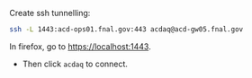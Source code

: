 Create ssh tunnelling:
```bash
ssh -L 1443:acd-ops01.fnal.gov:443 acdaq@acd-gw05.fnal.gov
```
In firefox, go to [https://localhost:1443](https://localhost:1443). 
- Then click `acdaq` to connect.
